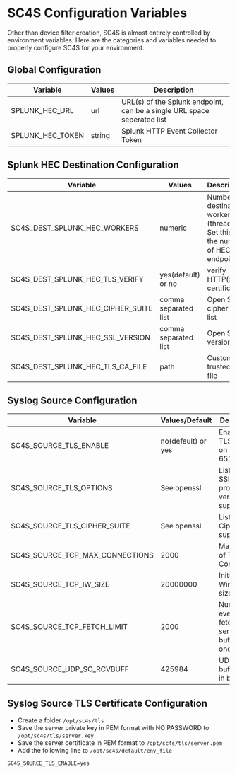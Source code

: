 # SC4S Configuration Variables

Other than device filter creation, SC4S is almost entirely controlled by environment variables.  Here are the categories
and variables needed to properly configure SC4S for your environment.

## Global Configuration

| Variable | Values        | Description |
|----------|---------------|-------------|
| SPLUNK_HEC_URL | url | URL(s) of the Splunk endpoint, can be a single URL space seperated list |
| SPLUNK_HEC_TOKEN | string | Splunk HTTP Event Collector Token |


## Splunk HEC Destination Configuration

| Variable | Values        | Description |
|----------|---------------|-------------|
| SC4S_DEST_SPLUNK_HEC_WORKERS | numeric | Number of destination workers (threads).  Set this to the number of HEC endpoints. |
| SC4S_DEST_SPLUNK_HEC_TLS_VERIFY | yes(default) or no | verify HTTP(s) certificate |
| SC4S_DEST_SPLUNK_HEC_CIPHER_SUITE | comma separated list | Open SSL cipher suite list |
| SC4S_DEST_SPLUNK_HEC_SSL_VERSION |  comma separated list | Open SSL version list |
| SC4S_DEST_SPLUNK_HEC_TLS_CA_FILE | path | Custom trusted cert file |

## Syslog Source Configuration

| Variable | Values/Default | Description |
|----------|----------------|-------------|
| SC4S_SOURCE_TLS_ENABLE | no(default) or yes | Enable a TLS listener on port 6514 |
| SC4S_SOURCE_TLS_OPTIONS | See openssl | List of SSl/TLS protocol versions to support | 
| SC4S_SOURCE_TLS_CIPHER_SUITE | See openssl | List of Ciphers to support |
| SC4S_SOURCE_TCP_MAX_CONNECTIONS | 2000 | Max number of TCP Connections |
| SC4S_SOURCE_TCP_IW_SIZE | 20000000 | Initial Window size |
| SC4S_SOURCE_TCP_FETCH_LIMIT | 2000 | Number of events to fetch from server buffer at once |
| SC4S_SOURCE_UDP_SO_RCVBUFF | 425984 | UDP server buffer size in bytes |


## Syslog Source TLS Certificate Configuration

* Create a folder ``/opt/sc4s/tls``
* Save the server private key in PEM format with NO PASSWORD to ``/opt/sc4s/tls/server.key``
* Save the server certificate in PEM format to ``/opt/sc4s/tls/server.pem``
* Add the following line to ``/opt/sc4s/default/env_file``

```dotenv
SC4S_SOURCE_TLS_ENABLE=yes
```

